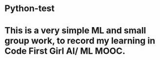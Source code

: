 # Python-test
# This is a very simple ML and small group work, to record my learning in Code First Girl AI/ ML MOOC.
